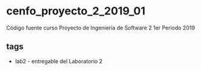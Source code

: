 # cenfo_proyecto_2_2019_01
Código fuente curso Proyecto de Ingeniería de Software 2 1er Periodo 2019

## tags
* lab2 - entregable del Laboratorio 2
